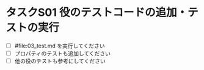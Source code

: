# タスクS01 役のテストコードの追加・テストの実行

- [ ] #file:03_test.md を実行してください
- [ ] プロパティのテストも追加してください
- [ ] 他の役のテストも参考にしてください
